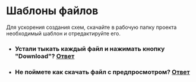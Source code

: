 # Шаблоны файлов

Для ускорения создания схем, скачайте в рабочую папку проекта необходимый шаблон и отредактируйте его.

* ### Устали тыкать каждый файл и нажимать кнопку "Download"? [Ответ](https://github.com/askova/cxemus/wiki/F.A.Q.#%D0%BA%D0%B0%D0%BA-%D1%81%D0%BA%D0%B0%D1%87%D0%B0%D1%82%D1%8C-%D1%81%D1%80%D0%B0%D0%B7%D1%83-%D0%B2%D1%81%D1%8E-%D0%BF%D0%B0%D0%BF%D0%BA%D1%83-%D1%81-%D1%88%D0%B0%D0%B1%D0%BB%D0%BE%D0%BD%D0%B0%D0%BC%D0%B8-%D0%B8%D0%BB%D0%B8-%D0%BF%D1%80%D0%B8%D0%BC%D0%B5%D1%80%D0%B0%D0%BC%D0%B8)
* ### Не поймете как скачать файл с предпросмотром? [Ответ](https://github.com/askova/cxemus/wiki/F.A.Q.#%D0%BA%D0%B0%D0%BA-%D1%81%D0%BA%D0%B0%D1%87%D0%B0%D1%82%D1%8C-%D0%B5%D0%B4%D0%B8%D0%BD%D0%B8%D1%87%D0%BD%D1%8B%D0%B9-%D1%84%D0%B0%D0%B9%D0%BB-%D1%83-%D0%BA%D0%BE%D1%82%D0%BE%D1%80%D0%BE%D0%B3%D0%BE-%D0%B5%D1%81%D1%82%D1%8C-%D0%BF%D1%80%D0%B5%D0%B4%D0%BF%D1%80%D0%BE%D1%81%D0%BC%D0%BE%D1%82%D1%80-csv-json-svg)
